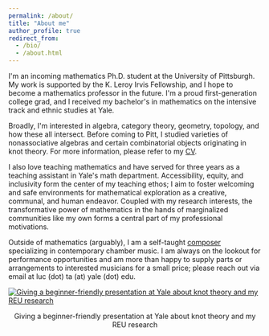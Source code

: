 ```yaml
---
permalink: /about/
title: "About me"
author_profile: true
redirect_from: 
  - /bio/
  - /about.html
---
```


I'm an incoming mathematics Ph.D. student at the University of Pittsburgh. My work is supported by the K. Leroy Irvis Fellowship, and I hope to become a mathematics professor in the future. I'm a proud first-generation college grad, and I received my bachelor's in mathematics on the intensive track and ethnic studies at Yale.

Broadly, I'm interested in algebra, category theory, geometry, topology, and how these all intersect. Before coming to Pitt, I studied varieties of nonassociative algebras and certain combinatorial objects originating in knot theory. For more information, please refer to my [CV](https://luc-ta.github.io/cv/).

I also love teaching mathematics and have served for three years as a teaching assistant in Yale's math department. Accessibility, equity, and inclusivity form the center of my teaching ethos; I aim to foster welcoming and safe environments for mathematical exploration as a creative, communal, and human endeavor. Coupled with my research interests, the transformative power of mathematics in the hands of marginalized communities like my own forms a central part of my professional motivations.

Outside of mathematics (arguably), I am a self-taught [composer](https://luc-ta.github.io/music/) specializing in contemporary chamber music. I am always on the lookout for performance opportunities and am more than happy to supply parts or arrangements to interested musicians for a small price; please reach out via email at luc (dot) ta (at) yale (dot) edu.

[![Giving a beginner-friendly presentation at Yale about knot theory and my REU research](https://luc-ta.github.io/images/pizza_seminar.jpg)](https://luc-ta.github.io/images/pizza_seminar_mc.jpg)
<p style="text-align: center;">Giving a beginner-friendly presentation at Yale about knot theory and my REU research</p>
